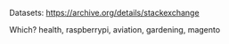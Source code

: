 Datasets: https://archive.org/details/stackexchange

Which? health, raspberrypi, aviation, gardening, magento

